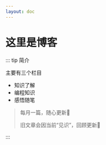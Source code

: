 ```yaml
---
layout: doc
---
```




# 这里是博客

::: tip 简介

主要有三个栏目

- 知识了解
- 编程知识
- 感悟随笔

> 每月一篇，随心更新🎉
>
> 旧文章会因当前“见识”，回顾更新🤔

:::
